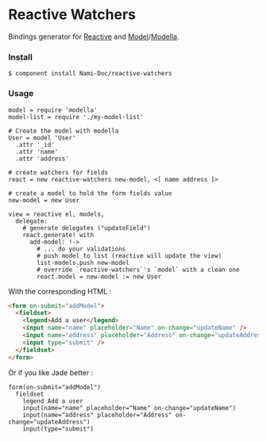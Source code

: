 Reactive Watchers
=================

Bindings generator for [Reactive](https://github.com/component/reactive) and [Model](github.com/component/model)/[Modella](https://github.com/modella/modella).

### Install

```
$ component install Nami-Doc/reactive-watchers
```

### Usage

```livescript
model = require 'modella'
model-list = require './my-model-list'

# Create the model with modella
User = model 'User'
  .attr '_id'
  .attr 'name'
  .attr 'address'

# create watchers for fields
react = new reactive-watchers new-model, <[ name address ]>

# create a model to hold the form fields value
new-model = new User

view = reactive el, models,
  delegate:
    # generate delegates ("updateField")
    react.generate! with
      add-model: !->
        # ... do your validations
        # push model to list (reactive will update the view)
        list-models.push new-model
        # override `reactive-watchers`'s `model` with a clean one
        react.model = new-model := new User
```

With the corresponding HTML :

```html
<form on-submit="addModel">
  <fieldset>
    <legend>Add a user</legend>
    <input name="name" placeholder="Name" on-change="updateName" />
    <input name="address" placeholder="Address" on-change="updateAddress" />
    <input type="submit" />
  </fieldset>
</form>
```

Or if you like Jade better :

```jade
form(on-submit="addModel")
  fieldset
    legend Add a user
    input(name="name" placeholder="Name" on-change="updateName")
    input(name="address" placeholder="Address" on-change="updateAddress")
    input(type="submit")
```